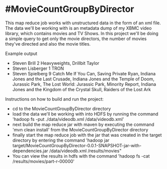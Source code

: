 #MovieCountGroupByDirector
==========================

This map reduce job works with unstructured data in the form of an xml file. The data we'll be working with is an metadata dump of my XBMC video library, which contains movies and TV Shows. In this project we'll be doing a simple query to get only the movie directors, the number of movies they've directed and also the movie titles.

Example output
- Steven Brill      2	Heavyweights, Drillbit Taylor
- Steven Lisberger	1	TRON
- Steven Spielberg	9	Catch Me If You Can, Saving Private Ryan, Indiana Jones and the Last Crusade, Indiana Jones and the Temple of Doom, Jurassic Park, The Lost World: Jurassic Park, Minority Report, Indiana Jones and the Kingdom of the Crystal Skull, Raiders of the Lost Ark

Instructions on how to build and run the project:
- cd to the MovieCountGroupByDirector directory
- load the data we'll be working with into HDFS by running the command 'hadoop fs -put ./data/videodb.xml /data/videodb.xml'
- next build the map reduce jar with maven by executing the command 'mvn clean install' from the MovieCountGroupByDirector directory
- finally start the map reduce job with the jar that was created in the target directory by entering the command 'hadoop jar target/MovieCountGroupByDirector-0.0.1-SNAPSHOT-jar-with-dependencies.jar /data/videodb.xml /results/movies"
- You can view the results in hdfs with the command 'hadoop fs -cat /results/movies/part-r-00000'
